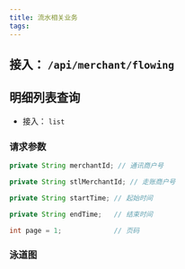 ```yaml
---
title: 流水相关业务
tags:
---
```

## 接入： `/api/merchant/flowing`

## 明细列表查询
- 接入： `list`
### 请求参数
```java
private String merchantId; // 通讯商户号

private String stlMerchantId; // 走账商户号

private String startTime; // 起始时间

private String endTime;   // 结束时间

int page = 1;             // 页码
```
### 泳道图